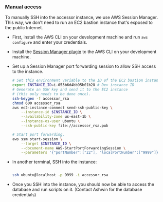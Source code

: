 ### Manual access

To manually SSH into the accessor instance, we use AWS Session Manager. This way, we don't need to run an EC2 bastion instance that's exposed to the public Internet.

- First, install the AWS CLI on your development machine and run `aws configure` and enter your credentials.
- Install the [Session Manager plugin](https://docs.aws.amazon.com/systems-manager/latest/userguide/session-manager-working-with-install-plugin.html) to the AWS CLI on your development machine.
- Set up a Session Manager port forwarding session to allow SSH access to the instance.

  ```bash
  # Set this environment variable to the ID of the EC2 bastion instance (which should be in a private subnet, but able to connect to the RDS instance).
  export INSTANCE_ID=i-053b6d4bb95b01b28 # Dev instance ID
  # Generate an SSH key and send it to the EC2 instance
  # (this only needs to be done once).
  ssh-keygen -f accessor_rsa
  chmod 600 accessor_rsa
  aws ec2-instance-connect send-ssh-public-key \
      --instance-id $INSTANCE_ID \
      --availability-zone us-east-1b \
      --instance-os-user ubuntu \
      --ssh-public-key file://accessor_rsa.pub

  # Start port forwarding.
  aws ssm start-session \
      --target $INSTANCE_ID \
      --document-name AWS-StartPortForwardingSession \
      --parameters '{"portNumber":["22"], "localPortNumber":["9999"]}'
  ```

- In another terminal, SSH into the instance:

  ```bash

  ssh ubuntu@localhost -p 9999 -i accessor_rsa
  ```

- Once you SSH into the instance, you should now be able to access the database and run scripts on it. (Contact Ashwin for the database credentials)
